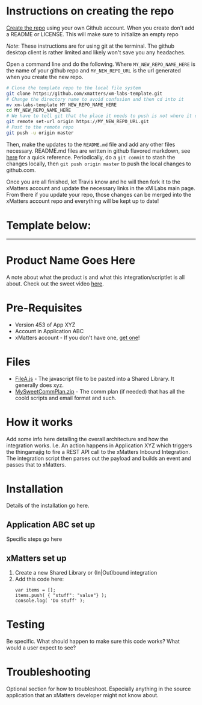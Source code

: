 # Instructions on creating the repo
[Create the repo](https://help.github.com/articles/create-a-repo/) using your own Github account.
When you create don't add a README or LICENSE. This will make sure to initialize an empty repo

*Note*: These instructions are for using git at the terminal. The github desktop client is rather limited and likely won't save you any headaches. 

Open a command line and do the following. Where `MY_NEW_REPO_NAME_HERE` is the name of your github repo and `MY_NEW_REPO_URL` is the url generated when you create the new repo. 

```bash
# Clone the template repo to the local file system
git clone https://github.com/xmatters/xm-labs-template.git
# Change the directory name to avoid confusion and then cd into it
mv xm-labs-template MY_NEW_REPO_NAME_HERE  
cd MY_NEW_REPO_NAME_HERE
# We have to tell git that the place it needs to push is not where it came from
git remote set-url origin https://MY_NEW_REPO_URL.git
# Pust to the remote repo
git push -u origin master
```

Then, make the updates to the `README.md` file and add any other files necessary. README.md files are written in github flavored markdown, see [here](https://github.com/adam-p/markdown-here/wiki/Markdown-Cheatsheet) for a quick reference. Periodically, do a `git commit` to stash the changes locally, then `git push origin master` to push the local changes to github.com. 

Once you are all finished, let Travis know and he will then fork it to the xMatters account and update the necessary links in the xM Labs main page. From there if you update your repo, those changes can be merged into the xMatters account repo and everything will be kept up to date!

# Template below:
---

# Product Name Goes Here
A note about what the product is and what this integration/scriptlet is all about. Check out the sweet video [here](media/mysweetvideo.mov). 

# Pre-Requisites
* Version 453 of App XYZ
* Account in Application ABC
* xMatters account - If you don't have one, [get one](https://www.xmatters.com)!

# Files
* [FileA.js](FileA.js) - The javascript file to be pasted into a Shared Library. It generally does xyz. 
* [MySweetCommPlan.zip](MySweetCommPlan.zip) - The comm plan (if needed) that has all the coold scripts and email format and such. 

# How it works
Add some info here detailing the overall architecture and how the integration works. I.e. An action happens in Application XYZ which triggers the thingamajig to fire a REST API call to the xMatters Inbound Integration. The integration script then parses out the payload and builds an event and passes that to xMatters. 

# Installation
Details of the installation go here. 

## Application ABC set up
Specific steps go here

## xMatters set up
1. Create a new Shared Library or (In|Out)bound integration
2. Add this code here:
   ```
   var items = [];
   items.push( { "stuff": "value"} );
   console.log( 'Do stuff' );
   ```
   
# Testing
Be specific. What should happen to make sure this code works? What would a user expect to see?

# Troubleshooting
Optional section for how to troubleshoot. Especially anything in the source application that an xMatters developer might not know about. 
